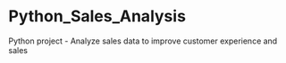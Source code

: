 # Python_Sales_Analysis
Python project - Analyze sales data to improve customer experience and sales

